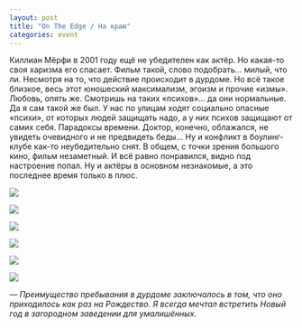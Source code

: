 ```yaml
---
layout: post
title: "On The Edge / На краю"
categories: event
---
```

Киллиан Мёрфи в 2001 году ещё не убедителен как актёр. Но какая-то своя харизма его спасает. Фильм такой, слово подобрать… милый, что ли. Несмотря на то, что действие происходит в дурдоме. Но всё такое близкое, весь этот юношеский максимализм, эгоизм и прочие «измы». Любовь, опять же. Смотришь на таких «психов»… да они нормальные. Да я сам такой же был. У нас по улицам ходят социально опасные «психи», от которых людей защищать надо, а у них психов защищают от самих себя. Парадоксы времени. Доктор, конечно, облажался, не увидеть очевидного и не предвидеть беды… Ну и конфликт в боулинг-клубе как-то неубедительно снят. В общем, с точки зрения большого кино, фильм незаметный. И всё равно понравился, видно под настроение попал. Ну и актёры в основном незнакомые, а это последнее время только в плюс.

![](https://pics.livejournal.com/quillcraft/pic/0010a69y)

![](https://pics.livejournal.com/quillcraft/pic/0010b6kg)

![](https://pics.livejournal.com/quillcraft/pic/0010c8a6)

![](https://pics.livejournal.com/quillcraft/pic/0010drge)

![](https://pics.livejournal.com/quillcraft/pic/0010eb55)

![](https://pics.livejournal.com/quillcraft/pic/0010f8cy)

*— Преимущество пребывания в дурдоме заключалось в том, что оно приходилось как раз на Рождество. Я всегда мечтал встретить Новый год в загородном заведении для умалишённых.*